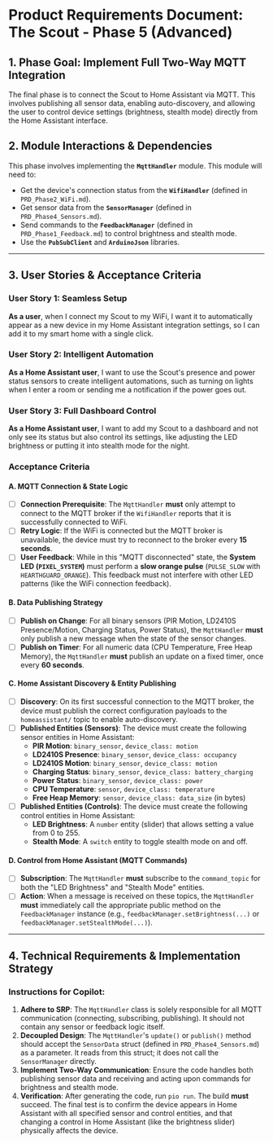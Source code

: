 # Product Requirements Document: The Scout - Phase 5 (Advanced)

## 1. Phase Goal: Implement Full Two-Way MQTT Integration

The final phase is to connect the Scout to Home Assistant via MQTT. This involves publishing all sensor data, enabling auto-discovery, and allowing the user to control device settings (brightness, stealth mode) directly from the Home Assistant interface.

## 2. Module Interactions & Dependencies
This phase involves implementing the **`MqttHandler`** module. This module will need to:
* Get the device's connection status from the **`WifiHandler`** (defined in `PRD_Phase2_WiFi.md`).
* Get sensor data from the **`SensorManager`** (defined in `PRD_Phase4_Sensors.md`).
* Send commands to the **`FeedbackManager`** (defined in `PRD_Phase1_Feedback.md`) to control brightness and stealth mode.
* Use the **`PubSubClient`** and **`ArduinoJson`** libraries.

---

## 3. User Stories & Acceptance Criteria

### User Story 1: Seamless Setup
**As a user**, when I connect my Scout to my WiFi, I want it to automatically appear as a new device in my Home Assistant integration settings, so I can add it to my smart home with a single click.

### User Story 2: Intelligent Automation
**As a Home Assistant user**, I want to use the Scout's presence and power status sensors to create intelligent automations, such as turning on lights when I enter a room or sending me a notification if the power goes out.

### User Story 3: Full Dashboard Control
**As a Home Assistant user**, I want to add my Scout to a dashboard and not only see its status but also control its settings, like adjusting the LED brightness or putting it into stealth mode for the night.

### Acceptance Criteria

#### A. MQTT Connection & State Logic
* [ ] **Connection Prerequisite**: The `MqttHandler` **must** only attempt to connect to the MQTT broker if the `WifiHandler` reports that it is successfully connected to WiFi.
* [ ] **Retry Logic**: If the WiFi is connected but the MQTT broker is unavailable, the device must try to reconnect to the broker every **15 seconds**.
* [ ] **User Feedback**: While in this "MQTT disconnected" state, the **System LED (`PIXEL_SYSTEM`)** must perform a **slow orange pulse** (`PULSE_SLOW` with `HEARTHGUARD_ORANGE`). This feedback must not interfere with other LED patterns (like the WiFi connection feedback).

#### B. Data Publishing Strategy
* [ ] **Publish on Change**: For all binary sensors (PIR Motion, LD2410S Presence/Motion, Charging Status, Power Status), the `MqttHandler` **must** only publish a new message when the state of the sensor changes.
* [ ] **Publish on Timer**: For all numeric data (CPU Temperature, Free Heap Memory), the `MqttHandler` **must** publish an update on a fixed timer, once every **60 seconds**.

#### C. Home Assistant Discovery & Entity Publishing
* [ ] **Discovery**: On its first successful connection to the MQTT broker, the device must publish the correct configuration payloads to the `homeassistant/` topic to enable auto-discovery.
* [ ] **Published Entities (Sensors)**: The device must create the following sensor entities in Home Assistant:
    * **PIR Motion**: `binary_sensor`, `device_class: motion`
    * **LD2410S Presence**: `binary_sensor`, `device_class: occupancy`
    * **LD2410S Motion**: `binary_sensor`, `device_class: motion`
    * **Charging Status**: `binary_sensor`, `device_class: battery_charging`
    * **Power Status**: `binary_sensor`, `device_class: power`
    * **CPU Temperature**: `sensor`, `device_class: temperature`
    * **Free Heap Memory**: `sensor`, `device_class: data_size` (in bytes)
* [ ] **Published Entities (Controls)**: The device must create the following control entities in Home Assistant:
    * **LED Brightness**: A `number` entity (slider) that allows setting a value from 0 to 255.
    * **Stealth Mode**: A `switch` entity to toggle stealth mode on and off.

#### D. Control from Home Assistant (MQTT Commands)
* [ ] **Subscription**: The `MqttHandler` **must** subscribe to the `command_topic` for both the "LED Brightness" and "Stealth Mode" entities.
* [ ] **Action**: When a message is received on these topics, the `MqttHandler` **must** immediately call the appropriate public method on the `FeedbackManager` instance (e.g., `feedbackManager.setBrightness(...)` or `feedbackManager.setStealthMode(...)`).

---

## 4. Technical Requirements & Implementation Strategy

### Instructions for Copilot:
1.  **Adhere to SRP**: The `MqttHandler` class is solely responsible for all MQTT communication (connecting, subscribing, publishing). It should not contain any sensor or feedback logic itself.
2.  **Decoupled Design**: The `MqttHandler`'s `update()` or `publish()` method should accept the `SensorData` struct (defined in `PRD_Phase4_Sensors.md`) as a parameter. It reads from this struct; it does not call the `SensorManager` directly.
3.  **Implement Two-Way Communication**: Ensure the code handles both publishing sensor data and receiving and acting upon commands for brightness and stealth mode.
4.  **Verification**: After generating the code, run `pio run`. The build **must** succeed. The final test is to confirm the device appears in Home Assistant with all specified sensor and control entities, and that changing a control in Home Assistant (like the brightness slider) physically affects the device.
